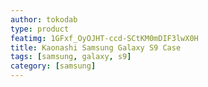 ```yaml
---
author: tokodab
type: product
featimg: 1GFxf_OyOJHT-ccd-SCtKM0mDIF3lwX0H
title: Kaonashi Samsung Galaxy S9 Case
tags: [samsung, galaxy, s9]
category: [samsung]
---
```

